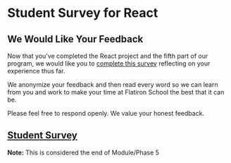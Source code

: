# Student Survey for React

## We Would Like Your Feedback

Now that you’ve completed the React project and the fifth part of our program, we
would like you to [complete this survey][survey] reflecting on your experience
thus far.

We anonymize your feedback and then read every word so we can learn from you and
work to make your time at Flatiron School the best that it can be.

Please feel free to respond openly. We value your honest feedback.

## [Student Survey][survey]

**Note:** This is considered the end of Module/Phase 5

[survey]: https://learn.co/redirect/student-nps-survey?Discipline=Software%20Engineering

